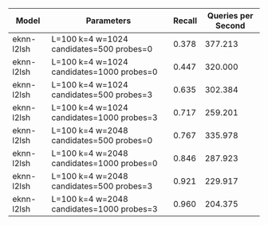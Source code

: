|Model|Parameters|Recall|Queries per Second|
|---|---|---|---|
|eknn-l2lsh|L=100 k=4 w=1024 candidates=500 probes=0|0.378|377.213|
|eknn-l2lsh|L=100 k=4 w=1024 candidates=1000 probes=0|0.447|320.000|
|eknn-l2lsh|L=100 k=4 w=1024 candidates=500 probes=3|0.635|302.384|
|eknn-l2lsh|L=100 k=4 w=1024 candidates=1000 probes=3|0.717|259.201|
|eknn-l2lsh|L=100 k=4 w=2048 candidates=500 probes=0|0.767|335.978|
|eknn-l2lsh|L=100 k=4 w=2048 candidates=1000 probes=0|0.846|287.923|
|eknn-l2lsh|L=100 k=4 w=2048 candidates=500 probes=3|0.921|229.917|
|eknn-l2lsh|L=100 k=4 w=2048 candidates=1000 probes=3|0.960|204.375|

